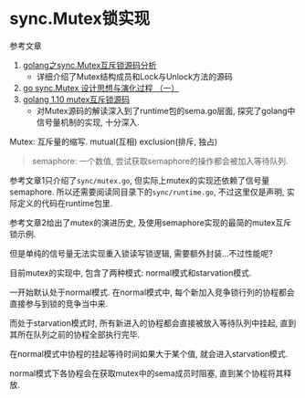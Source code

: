 # sync.Mutex锁实现

参考文章

1. [golang之sync.Mutex互斥锁源码分析](https://www.jianshu.com/p/ffe646ada7b4)
    - 详细介绍了Mutex结构成员和Lock与Unlock方法的源码
2. [go sync.Mutex 设计思想与演化过程 （一）](https://www.cnblogs.com/niniwzw/archive/2013/06/24/3153955.html)
3. [golang 1.10 mutex互斥锁源码](https://blog.csdn.net/weixin_40318210/article/details/80301288)
    - 对Mutex源码的解读深入到了runtime包的sema.go层面, 探究了golang中信号量机制的实现, 十分深入.

Mutex: 互斥量的缩写. mutual(互相) exclusion(排斥, 独占)

> semaphore: 一个数值, 尝试获取semaphore的操作都会被加入等待队列.

参考文章1只介绍了`sync/mutex.go`, 但实际上mutex的实现还依赖了信号量semaphore. 所以还需要阅读同目录下的`sync/runtime.go`, 不过这里仅是声明, 实际定义的代码在runtime包里.

参考文章2给出了mutex的演进历史, 及使用semaphore实现的最简的mutex互斥锁示例.

但是单纯的信号量无法实现重入锁读写锁逻辑, 需要额外封装...不过性能呢?

目前mutex的实现中, 包含了两种模式: normal模式和starvation模式. 

一开始默认处于normal模式. 在normal模式中, 每个新加入竞争锁行列的协程都会直接参与到锁的竞争当中来. 

而处于starvation模式时, 所有新进入的协程都会直接被放入等待队列中挂起, 直到其所在队列之前的协程全部执行完毕. 

在normal模式中协程的挂起等待时间如果大于某个值, 就会进入starvation模式.

normal模式下各协程会在获取mutex中的sema成员时阻塞, 直到某个协程将其释放.


